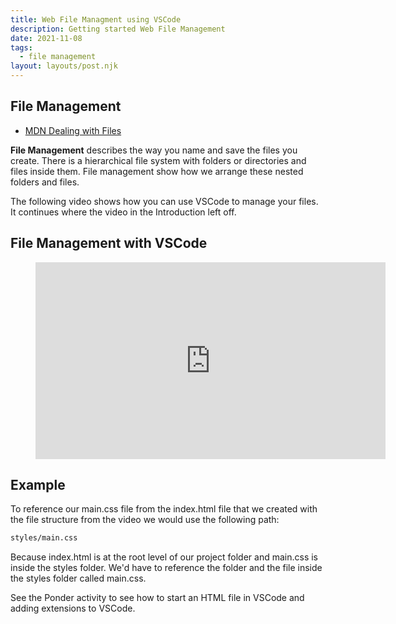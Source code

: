 ```yaml
---
title: Web File Managment using VSCode
description: Getting started Web File Management
date: 2021-11-08
tags:
  - file management
layout: layouts/post.njk
---
```


## File Management

- [MDN Dealing with Files](https://developer.mozilla.org/en-US/docs/Learn/Getting_started_with_the_web/Dealing_with_files)

**File Management** describes the way you name and save the files you create. There is a hierarchical file system with folders or directories and files inside them. File management show how we arrange these nested folders and files.

The following video shows how you can use VSCode to manage your files. It continues where the video in the Introduction left off.

## File Management with VSCode

<figure class="video-container">

<iframe width="560" height="315" src="https://www.youtube.com/embed/BBhNFxqD5JU" title="YouTube video player" frameborder="0" allow="accelerometer; autoplay; clipboard-write; encrypted-media; gyroscope; picture-in-picture" allowfullscreen></iframe>
</figure>

## Example

To reference our main.css file from the index.html file that we created with the file structure from the video we would use the following path:

```html
styles/main.css
```

Because index.html is at the root level of our project folder and main.css is inside the styles folder. We'd have to reference the folder and the file inside the styles folder called main.css.

See the Ponder activity to see how to start an HTML file in VSCode and adding extensions to VSCode.
